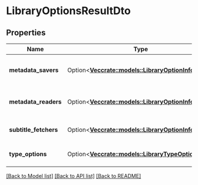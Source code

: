 # LibraryOptionsResultDto

## Properties

Name | Type | Description | Notes
------------ | ------------- | ------------- | -------------
**metadata_savers** | Option<[**Vec<crate::models::LibraryOptionInfoDto>**](LibraryOptionInfoDto.md)> | Gets or sets the metadata savers. | [optional]
**metadata_readers** | Option<[**Vec<crate::models::LibraryOptionInfoDto>**](LibraryOptionInfoDto.md)> | Gets or sets the metadata readers. | [optional]
**subtitle_fetchers** | Option<[**Vec<crate::models::LibraryOptionInfoDto>**](LibraryOptionInfoDto.md)> | Gets or sets the subtitle fetchers. | [optional]
**type_options** | Option<[**Vec<crate::models::LibraryTypeOptionsDto>**](LibraryTypeOptionsDto.md)> | Gets or sets the type options. | [optional]

[[Back to Model list]](../README.md#documentation-for-models) [[Back to API list]](../README.md#documentation-for-api-endpoints) [[Back to README]](../README.md)


